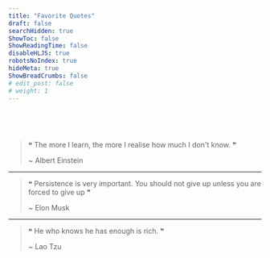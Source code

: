 ```yaml
---
title: "Favorite Quotes"
draft: false
searchHidden: true
ShowToc: false
ShowReadingTime: false
disableHLJS: true
robotsNoIndex: true
hideMeta: true
ShowBreadCrumbs: false
# edit_post: false
# weight: 1
---
```



&nbsp;

&nbsp;


> ❝ The more I learn, the more I realise how much I don't know. ❞
> 
> 
> ~ Albert Einstein
> 

---

> ❝ Persistence is very important. You should not give up unless you are forced to give up ❞
> 
> 
> ~ Elon Musk
>

---

> ❝ He who knows he has enough is rich. ❞
> 
> 
> ~ Lao Tzu
>